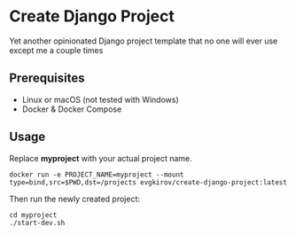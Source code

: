 # Create Django Project

Yet another opinionated Django project template that no one will ever use except me a couple times

## Prerequisites

* Linux or macOS (not tested with Windows)
* Docker & Docker Compose

## Usage

Replace **myproject** with your actual project name.

    docker run -e PROJECT_NAME=myproject --mount type=bind,src=$PWD,dst=/projects evgkirov/create-django-project:latest

Then run the newly created project:

    cd myproject
    ./start-dev.sh